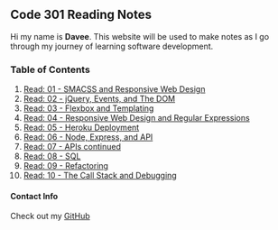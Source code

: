 ## Code 301 Reading Notes

Hi my name is **Davee**. This website will be used to make notes as I go through my journey of learning software development.

### Table of Contents

1. [Read: 01 - SMACSS and Responsive Web Design](read1.md)
1. [Read: 02 - jQuery, Events, and The DOM](read2.md)
1. [Read: 03 - Flexbox and Templating](read3.md)
1. [Read: 04 - Responsive Web Design and Regular Expressions](read4.md)
1. [Read: 05 - Heroku Deployment](read5.md)
1. [Read: 06 - Node, Express, and API](read6.md)
1. [Read: 07 - APIs continued](read7.md)
1. [Read: 08 - SQL](read8.md)
1. [Read: 09 - Refactoring](read9.md)
1. [Read: 10 - The Call Stack and Debugging](read10.md)

#### Contact Info

Check out my [GitHub](https://github.com/daveeS987)
